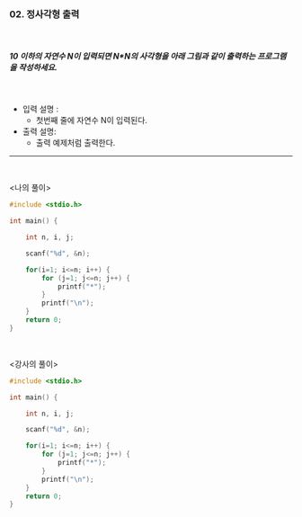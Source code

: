 ### 02. 정사각형 출력

<br>

##### 10 이하의 자연수 N이 입력되면 N\*N의 사각형을 아래 그림과 같이 출력하는 프로그램을 작성하세요.

<br>

- 입력 설명 :
  - 첫번째 줄에 자연수 N이 입력된다.
    <br>
- 출력 설명:
  - 출력 예제처럼 출력한다.

---

<br>

<나의 풀이>

```c
#include <stdio.h>

int main() {

	int n, i, j;

	scanf("%d", &n);

	for(i=1; i<=n; i++) {
		for (j=1; j<=n; j++) {
			printf("*");
		}
		printf("\n");
	}
	return 0;
}
```

<br>

<강사의 풀이>

```c
#include <stdio.h>

int main() {

	int n, i, j;

	scanf("%d", &n);

	for(i=1; i<=n; i++) {
		for (j=1; j<=n; j++) {
			printf("*");
		}
		printf("\n");
	}
	return 0;
}
```
